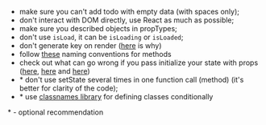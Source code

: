 - make sure you can't add todo with empty data (with spaces only);
- don't interact with DOM directly, use React as much as possible;
- make sure you described objects in propTypes;
- don't use `isLoad`, it can be `isLoading` or `isLoaded`;
- don't generate key on render ([here](https://medium.com/blackrock-engineering/5-common-mistakes-with-keys-in-react-b86e82020052) is why)
- follow [these](https://medium.com/javascript-in-plain-english/handy-naming-conventions-for-event-handler-functions-props-in-react-fc1cbb791364) naming conventions for methods
- check out what can go wrong if you pass initialize your state with props ([here](https://stackoverflow.com/a/50403930), [here](https://reactjs.org/docs/thinking-in-react.html#step-3-identify-the-minimal-but-complete-representation-of-ui-state) and [here](https://reactjs.org/docs/thinking-in-react.html#step-3-identify-the-minimal-but-complete-representation-of-ui-state))
- \* don't use setState several times in one function call (method) (it's better for clarity of the code);
- \* use [classnames library](https://www.npmjs.com/package/classnames) for defining classes conditionally

\* - optional recommendation
